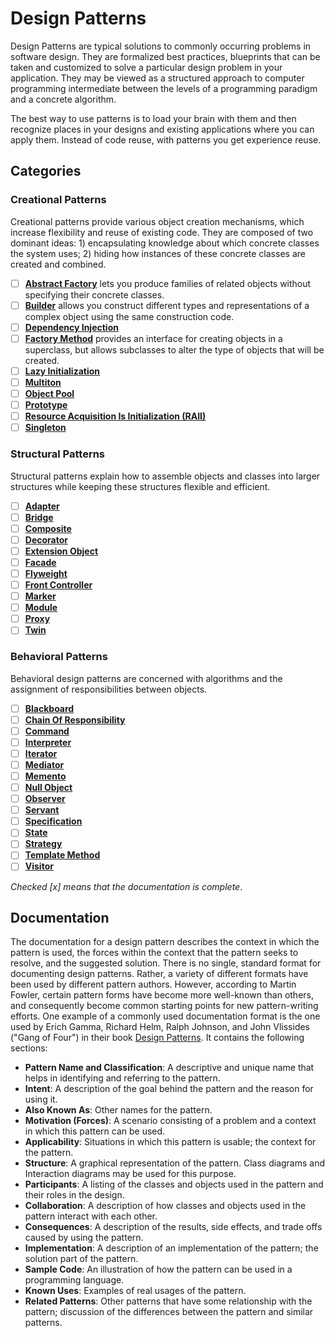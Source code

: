 # Design Patterns

Design Patterns are typical solutions to commonly occurring problems in software design. They are formalized best practices, blueprints that can be taken and customized to solve a particular design problem in your application. They  may be viewed as a structured approach to computer programming intermediate between the levels of a programming paradigm and a concrete algorithm.

The best way to use patterns is to load your brain with them and
then recognize places in your designs and existing applications where you can
apply them. Instead of code reuse, with patterns you get experience reuse.

## Categories

### Creational Patterns

Creational patterns provide various object creation mechanisms, which increase flexibility and reuse of existing code. They are composed of two dominant ideas: 1) encapsulating knowledge about which concrete classes the system uses; 2) hiding how instances of these concrete classes are created and combined.

- [ ] [**Abstract Factory**](/AbstractFactory/README.md) lets you produce families of related objects without specifying their concrete classes.
- [ ] [**Builder**](/Builder/README.md) allows you construct different types and representations of a complex object using the same construction code.
- [ ] [**Dependency Injection**](/DependencyInjection/README.md)
- [ ] [**Factory Method**](/FactoryMethod/README.md) provides an interface for creating objects in a superclass, but allows subclasses to alter the type of objects that will be created.
- [ ] [**Lazy Initialization**](/LazyInitialization/README.md)
- [ ] [**Multiton**](/Multiton/README.md)
- [ ] [**Object Pool**](/ObjectPool/README.md)
- [ ] [**Prototype**](/Prototype/README.md)
- [ ] [**Resource Acquisition Is Initialization (RAII)**](/RAII/README.md)
- [ ] [**Singleton**](/Singleton/README.md)

### Structural Patterns

Structural patterns explain how to assemble objects and classes into larger structures while keeping these structures flexible and efficient.

- [ ] [**Adapter**](/Adapter/README.md)
- [ ] [**Bridge**](/Bridge/README.md)
- [ ] [**Composite**](/Composite/README.md)
- [ ] [**Decorator**](/Decorator/README.md)
- [ ] [**Extension Object**](/ExtensionObject/README.md)
- [ ] [**Facade**](/Facade/README.md)
- [ ] [**Flyweight**](/Flyweight/README.md)
- [ ] [**Front Controller**](/FrontController/README.md)
- [ ] [**Marker**](/Marker/README.md)
- [ ] [**Module**](/Module/README.md)
- [ ] [**Proxy**](/Proxy/README.md)
- [ ] [**Twin**](/Twin/README.md)

### Behavioral Patterns

Behavioral design patterns are concerned with algorithms and the assignment of responsibilities between objects.

- [ ] [**Blackboard**](/Blackboard/README.md)
- [ ] [**Chain Of Responsibility**](/ChainOfResponsibility/README.md)
- [ ] [**Command**](/Command/README.md)
- [ ] [**Interpreter**](/Interpreter/README.md)
- [ ] [**Iterator**](/Iterator/README.md)
- [ ] [**Mediator**](/Mediator/README.md)
- [ ] [**Memento**](/Memento/README.md)
- [ ] [**Null Object**](/NullObject/README.md)
- [ ] [**Observer**](/Observer/README.md)
- [ ] [**Servant**](/Servant/README.md)
- [ ] [**Specification**](/Specification/README.md)
- [ ] [**State**](/State/README.md)
- [ ] [**Strategy**](/Strategy/README.md)
- [ ] [**Template Method**](/TemplateMethod/README.md)
- [ ] [**Visitor**](/Visitor/README.md)

*Checked [x] means that the documentation is complete*.

## Documentation

The documentation for a design pattern describes the context in which the pattern is used, the forces within the context that the pattern seeks to resolve, and the suggested solution. There is no single, standard format for documenting design patterns. Rather, a variety of different formats have been used by different pattern authors. However, according to Martin Fowler, certain pattern forms have become more well-known than others, and consequently become common starting points for new pattern-writing efforts. One example of a commonly used documentation format is the one used by Erich Gamma, Richard Helm, Ralph Johnson, and John Vlissides ("Gang of Four") in their book [Design Patterns](https://en.wikipedia.org/wiki/Design_Patterns). It contains the following sections:

- **Pattern Name and Classification**: A descriptive and unique name that helps in identifying and referring to the pattern.
- **Intent**: A description of the goal behind the pattern and the reason for using it.
- **Also Known As**: Other names for the pattern.
- **Motivation (Forces)**: A scenario consisting of a problem and a context in which this pattern can be used.
- **Applicability**: Situations in which this pattern is usable; the context for the pattern.
- **Structure**: A graphical representation of the pattern. Class diagrams and Interaction diagrams may be used for this purpose.
- **Participants**: A listing of the classes and objects used in the pattern and their roles in the design.
- **Collaboration**: A description of how classes and objects used in the pattern interact with each other.
- **Consequences**: A description of the results, side effects, and trade offs caused by using the pattern.
- **Implementation**: A description of an implementation of the pattern; the solution part of the pattern.
- **Sample Code**: An illustration of how the pattern can be used in a programming language.
- **Known Uses**: Examples of real usages of the pattern.
- **Related Patterns**: Other patterns that have some relationship with the pattern; discussion of the differences between the pattern and similar patterns.

